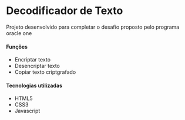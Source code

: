 <h1>Decodificador de Texto</h1>

<p>Projeto desenvolvido para completar o desafio proposto pelo programa oracle one</p>
<h4>Funções</h4>
<ul>
  <li>Encriptar texto</li>
  <li>Desencriptar texto</li>
  <li>Copiar texto criptgrafado</li>
</ul>
<h4>Tecnologias utilizadas</h4>
<ul>
  <li>HTML5</li>
  <li>CSS3</li>
  <li>Javascript</li>
</ul>
